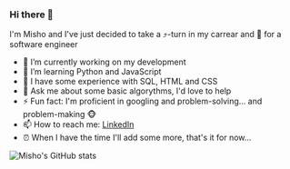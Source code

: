 ### Hi there 👋
I'm Misho and I've just decided to take a ⤴️-turn in my carrear and 🚀 for a software engineer
- 🔭 I’m currently working on my development
- 🌱 I’m learning Python and JavaScript
- 💪 I have some experience with SQL, HTML and CSS
- 💬 Ask me about some basic algorythms, I'd love to help
- ⚡ Fun fact: I'm proficient in googling and problem-solving... and problem-making 🐵
- 📫 How to reach me: [LinkedIn](https://www.linkedin.com/in/mihail-istiliyanov-95a28049/)
- ⏰ When I have the time I'll add some more, that's it for now...

<!--
**mi6oo6im/mi6oo6im** is a ✨ _special_ ✨ repository because its `README.md` (this file) appears on your GitHub profile.

Here are some ideas to get you started:

- 🔭 I’m currently working on ...
- 🌱 I’m currently learning ...
- 👯 I’m looking to collaborate on ...
- 🤔 I’m looking for help with ...
- 💬 Ask me about ...
- 📫 How to reach me: ...
- 😄 Pronouns: ...
- ⚡ Fun fact: ...
-->
![Misho's GitHub stats](https://github-readme-stats.vercel.app/api?username=mi6oo6im&count_private=true)

